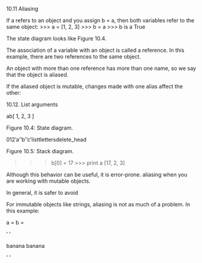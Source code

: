 10.11 Aliasing

If a refers to an object and you assign b = a, then both variables refer to the same object: >>> a = [1, 2, 3] >>> b = a >>> b is a True

The state diagram looks like Figure 10.4.

The association of a variable with an object is called a reference. In this example, there are two references to the same object.

An object with more than one reference has more than one name, so we say that the object is aliased.

If the aliased object is mutable, changes made with one alias affect the other:

10.12. List arguments

ab[ 1, 2, 3 ]

Figure 10.4: State diagram.

012’a’’b’’c’listtlettersdelete_head<module>

Figure 10.5: Stack diagram.

>>> b[0] = 17 >>> print a [17, 2, 3]

Although this behavior can be useful, it is error-prone. aliasing when you are working with mutable objects.

In general, it is safer to avoid

For immutable objects like strings, aliasing is not as much of a problem. In this example:

a = b =

’ ’

banana banana

’ ’